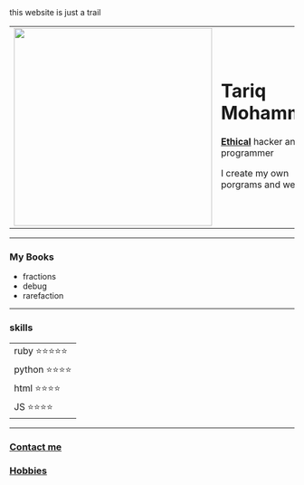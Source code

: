 <!DOCTYPE html>
<html lang="en" dir="ltr">
  <head>
    <meta charset="utf-8">
    <title>My CV</title>
    this website is just a trail
  </head>
  <body>
    <table cellspacing="20">
      <tr>
        <td><img <source src="https://specials-images.forbesimg.com/imageserve/5d3703e2f1176b00089761a6/960x0.jpg?cropX1=836&cropX2=5396&cropY1=799&cropY2=3364" width="350" hieght="400"></td>
        <td><h1>Tariq Mohammed</h1>
        <p><strong><a href="https://www.merriam-webster.com/dictionary/ethical">Ethical</a></strong> hacker and a programmer</p>
        <p>I create my own porgrams and web</p>
        </td>
      </tr>
    </table>
    <hr>
    <h3>My Books</h3>
      <ul>
        <li>fractions</li>
        <li>debug</li>
        <li>rarefaction</li>
      </ul>
    <hr>
    <h3>skills</h3>
    <table>
      <tr>
        <td>ruby ⭐⭐⭐⭐⭐</td>
      </tr>
      <tr>
        <td>python ⭐⭐⭐⭐</td>
      </tr>
      <tr>
        <td>html ⭐⭐⭐⭐</td>
      </tr>
      <tr>
        <td>JS ⭐⭐⭐⭐</td>
      </tr>
    </table>
    <hr>
    <h3><a href="Contact me.html">Contact me</a></h3>
    <h3><a href="C:\Users\Tariq Mohammad\Desktop\Programing\Course\hobies.html">Hobbies</a></h3>
  </body>
</html>
